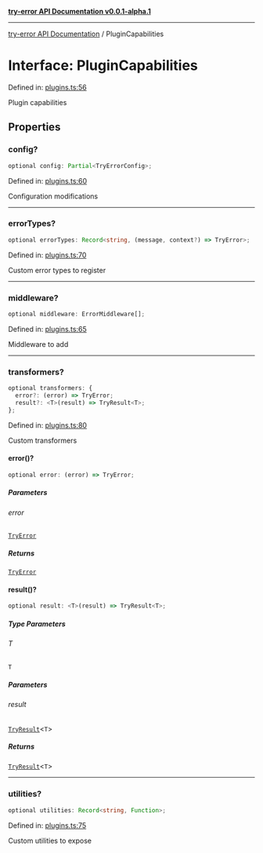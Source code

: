 [**try-error API Documentation v0.0.1-alpha.1**](../index.md)

***

[try-error API Documentation](../index.md) / PluginCapabilities

# Interface: PluginCapabilities

Defined in: [plugins.ts:56](https://github.com/oconnorjohnson/try-error/blob/e3ae0308069a4fba073f4543d527ad76373db795/src/plugins.ts#L56)

Plugin capabilities

## Properties

### config?

```ts
optional config: Partial<TryErrorConfig>;
```

Defined in: [plugins.ts:60](https://github.com/oconnorjohnson/try-error/blob/e3ae0308069a4fba073f4543d527ad76373db795/src/plugins.ts#L60)

Configuration modifications

***

### errorTypes?

```ts
optional errorTypes: Record<string, (message, context?) => TryError>;
```

Defined in: [plugins.ts:70](https://github.com/oconnorjohnson/try-error/blob/e3ae0308069a4fba073f4543d527ad76373db795/src/plugins.ts#L70)

Custom error types to register

***

### middleware?

```ts
optional middleware: ErrorMiddleware[];
```

Defined in: [plugins.ts:65](https://github.com/oconnorjohnson/try-error/blob/e3ae0308069a4fba073f4543d527ad76373db795/src/plugins.ts#L65)

Middleware to add

***

### transformers?

```ts
optional transformers: {
  error?: (error) => TryError;
  result?: <T>(result) => TryResult<T>;
};
```

Defined in: [plugins.ts:80](https://github.com/oconnorjohnson/try-error/blob/e3ae0308069a4fba073f4543d527ad76373db795/src/plugins.ts#L80)

Custom transformers

#### error()?

```ts
optional error: (error) => TryError;
```

##### Parameters

###### error

[`TryError`](TryError.md)

##### Returns

[`TryError`](TryError.md)

#### result()?

```ts
optional result: <T>(result) => TryResult<T>;
```

##### Type Parameters

###### T

`T`

##### Parameters

###### result

[`TryResult`](../type-aliases/TryResult.md)\<`T`\>

##### Returns

[`TryResult`](../type-aliases/TryResult.md)\<`T`\>

***

### utilities?

```ts
optional utilities: Record<string, Function>;
```

Defined in: [plugins.ts:75](https://github.com/oconnorjohnson/try-error/blob/e3ae0308069a4fba073f4543d527ad76373db795/src/plugins.ts#L75)

Custom utilities to expose
